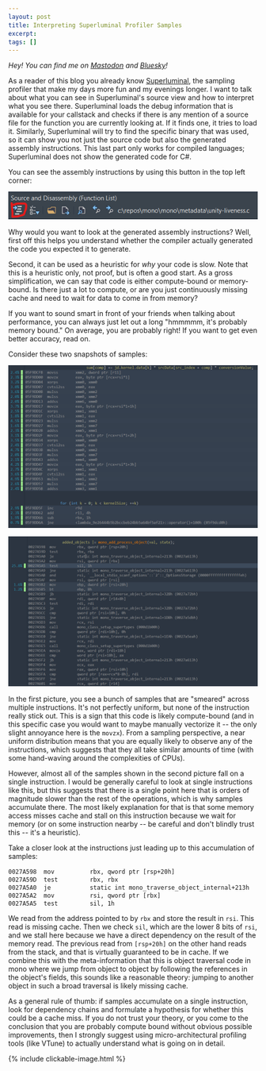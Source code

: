 ```yaml
---
layout: post
title: Interpreting Superluminal Profiler Samples
excerpt:
tags: []
---
```


_Hey! You can find me on [Mastodon](https://mastodon.gamedev.place/@sschoener) and [Bluesky](https://bsky.app/profile/sschoener.bsky.social)!_

As a reader of this blog you already know [Superluminal](https://www.superluminal.eu), the sampling profiler that make my days more fun and my evenings longer. I want to talk about what you can see in Superluminal's source view and how to interpret what you see there. Superluminal loads the debug information that is available for your callstack and checks if there is any mention of a source file for the function you are currently looking at. If it finds one, it tries to load it. Similarly, Superluminal will try to find the specific binary that was used, so it can show you not just the source code but also the generated assembly instructions. This last part only works for compiled languages; Superluminal does not show the generated code for C#.

You can see the assembly instructions by using this button in the top left corner:

<p align="middle">
  <img src="/img/2025-02-13-superluminal-compute-memory/asm-button.png" alt="Superluminal interface" />
</p>

Why would you want to look at the generated assembly instructions? Well, first off this helps you understand whether the compiler actually generated the code you expected it to generate.

Second, it can be used as a heuristic for _why_ your code is slow. Note that this is a heuristic only, not proof, but is often a good start. As a gross simplification, we can say that code is either compute-bound or memory-bound. Is there just a lot to compute, or are you just continuously missing cache and need to wait for data to come in from memory?

If you want to sound smart in front of your friends when talking about performance, you can always just let out a long "hmmmmm, it's probably memory bound." On average, you are probably right! If you want to get even better accuracy, read on.

Consider these two snapshots of samples:

<p align="middle">
  <img src="/img/2025-02-13-superluminal-compute-memory/compute-bound.png" alt="The cost is smeared over several instructions." />
</p>

<p align="middle">
  <img src="/img/2025-02-13-superluminal-compute-memory/memory-bound.png" alt="The cost spikes up on a single instruction." />
</p>

In the first picture, you see a bunch of samples that are "smeared" across multiple instructions. It's not perfectly uniform, but none of the instruction really stick out. This is a sign that this code is likely compute-bound (and in this specific case you would want to maybe manually vectorize it -- the only slight annoyance here is the `movzx`). From a sampling perspective, a near uniform distribution means that you are equally likely to observe any of the instructions, which suggests that they all take similar amounts of time (with some hand-waving around the complexities of CPUs).

However, almost all of the samples shown in the second picture fall on a single instruction. I would be generally careful to look at single instructions like this, but this suggests that there is a single point here that is orders of magnitude slower than the rest of the operations, which is why samples accumulate there. The most likely explanation for that is that some memory access misses cache and stall on this instruction because we wait for memory (or on some instruction nearby -- be careful and don't blindly trust this -- it's a heuristic). 

Take a closer look at the instructions just leading up to this accumulation of samples:
```
0027A598  mov          rbx, qword ptr [rsp+20h]
0027A59D  test         rbx, rbx
0027A5A0  je           static int mono_traverse_object_internal+213h
0027A5A2  mov          rsi, qword ptr [rbx]
0027A5A5  test         sil, 1h
```
We read from the address pointed to by `rbx` and store the result in `rsi`. This read is missing cache. Then we check `sil`, which are the lower 8 bits of `rsi`, and we stall here because we have a direct dependency on the result of the memory read. The previous read from `[rsp+20h]` on the other hand reads from the stack, and that is virtually guaranteed to be in cache. If we combine this with the meta-information that this is object traversal code in mono where we jump from object to object by following the references in the object's fields, this sounds like a reasonable theory: jumping to another object in such a broad traversal is likely missing cache.

As a general rule of thumb: if samples accumulate on a single instruction, look for dependency chains and formulate a hypothesis for whether this could be a cache miss. If you do not trust your theory, or you come to the conclusion that you are probably compute bound without obvious possible improvements, then I strongly suggest using micro-architectural profiling tools (like VTune) to actually understand what is going on in detail.


{% include clickable-image.html %}